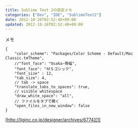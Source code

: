 ```yaml
---
title: Sublime Text 2の設定メモ
categories: ["Dev", "IDE", "SublimeText2"]
date: 2012-10-26T02:52:40+09:00
updated: 2012-10-26T02:52:40+09:00
---
```


メモ

    {
        "color_scheme": "Packages/Color Scheme - Default/Mac Classic.tmTheme",
        //"font_face": "Osaka−等幅",
        "font_face": "ＭＳゴシック",
        "font_size" : 12,
        "tab_size": 4,
        // tab -> space
        "translate_tabs_to_spaces": true,
        // visible whitespace
        "draw_white_space": "all",
        // ファイルをタブで開く  
        "open_files_in_new_window": false
    }


[http://liginc.co.jp/designer/archives/6774][1]


  [1]: http://liginc.co.jp/designer/archives/6774
